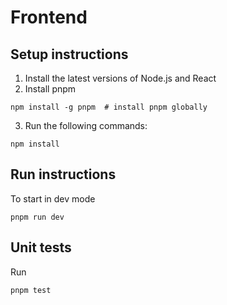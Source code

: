 # Frontend

## Setup instructions

1. Install the latest versions of Node.js and React
2. Install pnpm

`npm install -g pnpm  # install pnpm globally`

3. Run the following commands:

`npm install`

## Run instructions

To start in dev mode

`pnpm run dev`

## Unit tests

Run

`pnpm test`

